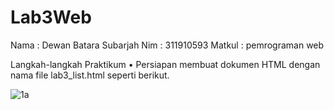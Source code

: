 # Lab3Web
Nama : Dewan Batara Subarjah 
Nim : 311910593
Matkul : pemrograman web

Langkah-langkah Praktikum
•	Persiapan membuat dokumen HTML dengan nama file lab3_list.html seperti berikut.

![1a](https://user-images.githubusercontent.com/56387936/115102035-bfecfe00-9f72-11eb-87e5-81568c1f9581.JPG)
